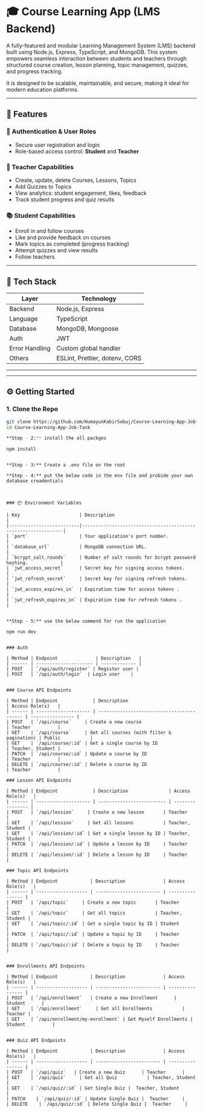 # 🎓 Course Learning App (LMS Backend)

A fully-featured and modular Learning Management System (LMS) backend built using Node.js, Express, TypeScript, and MongoDB. This system empowers seamless interaction between students and teachers through structured course creation, lesson planning, topic management, quizzes, and progress tracking.

It is designed to be scalable, maintainable, and secure, making it ideal for modern education platforms.

---

## 🚀 Features

### 👥 Authentication & User Roles

- Secure user registration and login
- Role-based access control: **Student** and **Teacher**

### 🎯 Teacher Capabilities

- Create, update, delete Courses, Lessons, Topics
- Add Quizzes to Topics
- View analytics: student engagement, likes, feedback
- Track student progress and quiz results

### 📚 Student Capabilities

- Enroll in and follow courses
- Like and provide feedback on courses
- Mark topics as completed (progress tracking)
- Attempt quizzes and view results
- Follow teachers

---

## 🧰 Tech Stack

| Layer          | Technology                     |
| -------------- | ------------------------------ |
| Backend        | Node.js, Express               |
| Language       | TypeScript                     |
| Database       | MongoDB, Mongoose              |
| Auth           | JWT                            |
| Error Handling | Custom global handler          |
| Others         | ESLint, Prettier, dotenv, CORS |

---

---

## ⚙️ Getting Started

### 1. Clone the Repo

```bash
git clone https://github.com/HumayunKabirSobuj/Course-Learning-App-Job-Task.git
cd Course-Learning-App-Job-Task

**Step - 2:** install the all packges
```

    npm install

```

**Step - 3:** Create a .env file on the root

**Step - 4:** put the below code in the env file and probide your own database creadentials



### 📦 Environment Variables

| Key                      | Description                                                   |
|--------------------------|---------------------------------------------------------------|
| `port`                   | Your application's port number.                               |
| `database_url`           | MongoDB connection URL.                                       |
| `bcrypt_salt_rounds`     | Number of salt rounds for bcrypt password hashing.            |
| `jwt_access_secret`      | Secret key for signing access tokens.                         |
| `jwt_refresh_secret`     | Secret key for signing refresh tokens.                        |
| `jwt_access_expires_in`  | Expiration time for access tokens .        |
| `jwt_refresh_expires_in` | Expiration time for refresh tokens .              |


**Step - 5:** use the below commend for run the application

```

    npm run dev

```

### Auth

| Method | Endpoint              | Description   |
| ------ | --------------------- | ------------- |
| POST   | `/api/auth/register` | Register user |
| POST   | `/api/auth/login`  | Login user    |


### Course API Endpoints

| Method | Endpoint             | Description                                | Access Role(s)   |
| ------ | -------------------- | ------------------------------------------ | ---------------- |
| POST   | `/api/course`     | Create a new course                        | Teacher          |
| GET    | `/api/course`     | Get all courses (with filter & pagination) | Public           |
| GET    | `/api/course/:id` | Get a single course by ID                  | Teacher, Student |
| PATCH  | `/api/course/:id` | Update a course by ID                      | Teacher          |
| DELETE | `/api/course/:id` | Delete a course by ID                      | Teacher          |

### Lesson API Endpoints

| Method | Endpoint             | Description               | Access Role(s)   |
| ------ | -------------------- | ------------------------- | ---------------- |
| POST   | `/api/lession`     | Create a new lesson       | Teacher          |
| GET    | `/api/lession`     | Get all lessons           | Teacher, Student |
| GET    | `/api/lession/:id` | Get a single lesson by ID | Teacher, Student |
| PATCH  | `/api/lession/:id` | Update a lesson by ID     | Teacher          |
| DELETE | `/api/lession/:id` | Delete a lesson by ID     | Teacher          |

### Topic API Endpoints

| Method | Endpoint            | Description              | Access Role(s)   |
| ------ | ------------------- | ------------------------ | ---------------- |
| POST   | `/api/topic`     | Create a new topic       | Teacher          |
| GET    | `/api/topic`     | Get all topics           | Teacher, Student |
| GET    | `/api/topic/:id` | Get a single topic by ID | Student          |
| PATCH  | `/api/topic/:id` | Update a topic by ID     | Teacher          |
| DELETE | `/api/topic/:id` | Delete a topic by ID     | Teacher          |


### Enrollments API Endpoints

| Method | Endpoint            | Description              | Access Role(s)   |
| ------ | ------------------- | ------------------------ | ---------------- |
| POST   | `/api/enrollment`   | Create a new Enrollment      | Student      |
| GET    | `/api/enrollment`     | Get all Enrollments           | Teacher |
| GET    | `/api/enrollment/my-enrollment` | Get Myself Enrollments | Student          |


### Quiz API Endpoints

| Method | Endpoint            | Description              | Access Role(s)   |
| ------ | ------------------- | ------------------------ | ---------------- |
| POST   | `/api/quiz`   | Create a new Quiz      | Teacher      |
| GET    | `/api/quiz`     | Get all Quiz           | Teacher, Student |
| GET    | `/api/quiz/:id` | Get Single Quiz |  Teacher, Student       |
| PATCH    | `/api/quiz/:id` | Update Single Quiz |  Teacher     |
| DELETE    | `/api/quiz/:id` | Delete Single Quiz |  Teacher     |
```
